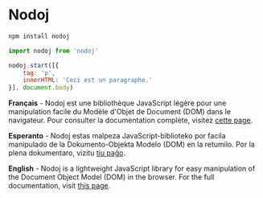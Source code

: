 # Nodoj

```bash
npm install nodoj
```

```javascript
import nodoj from 'nodoj'

nodoj.start([{
	tag: 'p',
	innerHTML: 'Ceci est un paragraphe.'
}], document.body)
```

**Français** - Nodoj est une bibliothèque JavaScript légère pour une manipulation facile du Modèle d'Objet de Document (DOM) dans le navigateur. Pour consulter la documentation complète, visitez [cette page](https://diatomee.gitlab.io/posts/nodoj/index.html).

**Esperanto** - Nodoj estas malpeza JavaScript-biblioteko por facila manipulado de la Dokumento-Objekta Modelo (DOM) en la retumilo. Por la plena dokumentaro, vizitu [tiu paĝo](https://diatomee.gitlab.io/posts/nodoj/index.html).

**English** - Nodoj is a lightweight JavaScript library for easy manipulation of the Document Object Model (DOM) in the browser. For the full documentation, visit [this page](https://diatomee.gitlab.io/posts/nodoj/index.html).

